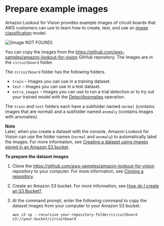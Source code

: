 # Prepare example images<a name="su-prepare-example-images"></a>

Amazon Lookout for Vision provides example images of circuit boards that AWS customers can use to learn how to create, test, and use an [image classification](understanding.md#ud-image-classification) model\.

![\[Image NOT FOUND\]](http://docs.aws.amazon.com/lookout-for-vision/latest/developer-guide/images/prediction.jpg)

You can copy the images from the [https://github\.com/aws\-samples/amazon\-lookout\-for\-vision](https://github.com/aws-samples/amazon-lookout-for-vision) GitHub repository\. The images are in the `circuitboard` folder\. 

The `circuitboard` folder has the following folders\.
+ `train` – Images you can use in a training dataset\.
+ `test` – Images you can use in a test dataset\.
+ `extra_images` – Images you can use to run a trial detection or to try out your trained model with the [DetectAnomalies](https://docs.aws.amazon.com/lookout-for-vision/latest/APIReference/API_DetectAnomalies) operation\. 

The `train` and `test` folders each have a subfolder named `normal` \(contains images that are normal\) and a subfolder named `anomaly` \(contains images with anomalies\)\. 

**Note**  
Later, when you create a dataset with the console, Amazon Lookout for Vision can use the folder names \(`normal` and `anomaly`\) to automatically label the images\. For more information, see [Creating a dataset using images stored in an Amazon S3 bucket](create-dataset-s3.md)\.

**To prepare the dataset images**

1. Clone the [https://github\.com/aws\-samples/amazon\-lookout\-for\-vision](https://github.com/aws-samples/amazon-lookout-for-vision) repository to your computer\. For more information, see [Cloning a repository](https://docs.github.com/en/github/creating-cloning-and-archiving-repositories/cloning-a-repository)\. 

1. Create an Amazon S3 bucket\. For more information, see [How do I create an S3 Bucket?](https://docs.aws.amazon.com/AmazonS3/latest/user-guide/create-bucket.html)\. 

1. At the command prompt, enter the following command to copy the dataset images from your computer to your Amazon S3 bucket\.

   ```
   aws s3 cp --recursive your-repository-folder/circuitboard s3://your-bucket/circuitboard
   ```